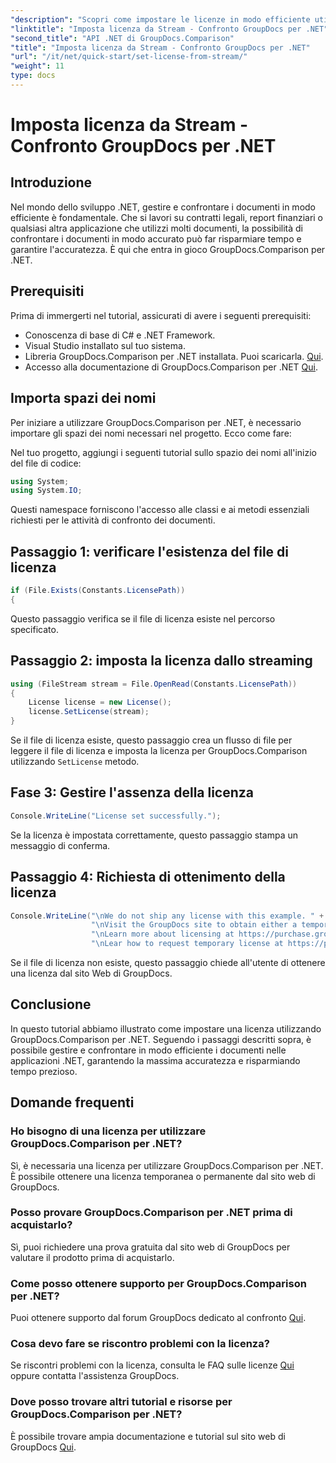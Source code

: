 ```yaml
---
"description": "Scopri come impostare le licenze in modo efficiente utilizzando GroupDocs.Comparison per .NET. Garantisci l'accuratezza dei documenti e risparmia tempo con questo tutorial."
"linktitle": "Imposta licenza da Stream - Confronto GroupDocs per .NET"
"second_title": "API .NET di GroupDocs.Comparison"
"title": "Imposta licenza da Stream - Confronto GroupDocs per .NET"
"url": "/it/net/quick-start/set-license-from-stream/"
"weight": 11
type: docs
---
```

# Imposta licenza da Stream - Confronto GroupDocs per .NET

## Introduzione
Nel mondo dello sviluppo .NET, gestire e confrontare i documenti in modo efficiente è fondamentale. Che si lavori su contratti legali, report finanziari o qualsiasi altra applicazione che utilizzi molti documenti, la possibilità di confrontare i documenti in modo accurato può far risparmiare tempo e garantire l'accuratezza. È qui che entra in gioco GroupDocs.Comparison per .NET. 
## Prerequisiti
Prima di immergerti nel tutorial, assicurati di avere i seguenti prerequisiti:
- Conoscenza di base di C# e .NET Framework.
- Visual Studio installato sul tuo sistema.
- Libreria GroupDocs.Comparison per .NET installata. Puoi scaricarla. [Qui](https://releases.groupdocs.com/comparison/net/).
- Accesso alla documentazione di GroupDocs.Comparison per .NET [Qui](https://tutorials.groupdocs.com/comparison/net/).

## Importa spazi dei nomi
Per iniziare a utilizzare GroupDocs.Comparison per .NET, è necessario importare gli spazi dei nomi necessari nel progetto. Ecco come fare:

Nel tuo progetto, aggiungi i seguenti tutorial sullo spazio dei nomi all'inizio del file di codice:
```csharp
using System;
using System.IO;
```
Questi namespace forniscono l'accesso alle classi e ai metodi essenziali richiesti per le attività di confronto dei documenti.

## Passaggio 1: verificare l'esistenza del file di licenza
```csharp
if (File.Exists(Constants.LicensePath))
{
```
Questo passaggio verifica se il file di licenza esiste nel percorso specificato.
## Passaggio 2: imposta la licenza dallo streaming
```csharp
using (FileStream stream = File.OpenRead(Constants.LicensePath))
{
    License license = new License();
    license.SetLicense(stream);
}
```
Se il file di licenza esiste, questo passaggio crea un flusso di file per leggere il file di licenza e imposta la licenza per GroupDocs.Comparison utilizzando `SetLicense` metodo.
## Fase 3: Gestire l'assenza della licenza
```csharp
Console.WriteLine("License set successfully.");
```
Se la licenza è impostata correttamente, questo passaggio stampa un messaggio di conferma.
## Passaggio 4: Richiesta di ottenimento della licenza
```csharp
Console.WriteLine("\nWe do not ship any license with this example. " +
                  "\nVisit the GroupDocs site to obtain either a temporary or permanent license. " +
                  "\nLearn more about licensing at https://purchase.groupdocs.com/faqs/licensing." +
                  "\nLear how to request temporary license at https://purchase.groupdocs.com/licenza-temporanea.");
```
Se il file di licenza non esiste, questo passaggio chiede all'utente di ottenere una licenza dal sito Web di GroupDocs.

## Conclusione
In questo tutorial abbiamo illustrato come impostare una licenza utilizzando GroupDocs.Comparison per .NET. Seguendo i passaggi descritti sopra, è possibile gestire e confrontare in modo efficiente i documenti nelle applicazioni .NET, garantendo la massima accuratezza e risparmiando tempo prezioso.
## Domande frequenti
### Ho bisogno di una licenza per utilizzare GroupDocs.Comparison per .NET?
Sì, è necessaria una licenza per utilizzare GroupDocs.Comparison per .NET. È possibile ottenere una licenza temporanea o permanente dal sito web di GroupDocs.
### Posso provare GroupDocs.Comparison per .NET prima di acquistarlo?
Sì, puoi richiedere una prova gratuita dal sito web di GroupDocs per valutare il prodotto prima di acquistarlo.
### Come posso ottenere supporto per GroupDocs.Comparison per .NET?
Puoi ottenere supporto dal forum GroupDocs dedicato al confronto [Qui](https://forum.groupdocs.com/c/comparison/12).
### Cosa devo fare se riscontro problemi con la licenza?
Se riscontri problemi con la licenza, consulta le FAQ sulle licenze [Qui](https://purchase.groupdocs.com/faqs/licensing) oppure contatta l'assistenza GroupDocs.
### Dove posso trovare altri tutorial e risorse per GroupDocs.Comparison per .NET?
È possibile trovare ampia documentazione e tutorial sul sito web di GroupDocs [Qui](https://tutorials.groupdocs.com/comparison/net/).